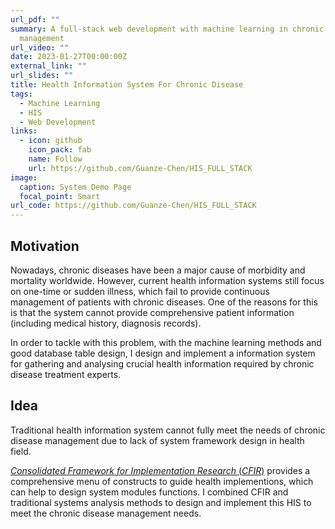 ```yaml
---
url_pdf: ""
summary: A full-stack web development with machine learning in chronic disease
  management
url_video: ""
date: 2023-01-27T00:00:00Z
external_link: ""
url_slides: ""
title: Health Information System For Chronic Disease
tags:
  - Machine Learning
  - HIS
  - Web Development
links:
  - icon: github
    icon_pack: fab
    name: Follow
    url: https://github.com/Guanze-Chen/HIS_FULL_STACK
image:
  caption: System Demo Page
  focal_point: Smart
url_code: https://github.com/Guanze-Chen/HIS_FULL_STACK
---
```

## **M﻿otivation**

N﻿owadays, chronic diseases have been a major cause of morbidity and mortality worldwide. However, current health information systems still focus on one-time or sudden illness, which fail to provide continuous management of patients with chronic diseases. One of the reasons for this is that the  system cannot provide comprehensive patient information (including medical history, diagnosis records).

I﻿n order to tackle with this problem,  with the machine learning methods and good  database table design, I design and implement a information system for gathering and analysing crucial health information required by chronic disease treatment experts.

## **I﻿dea**

T﻿raditional health information system cannot fully meet the needs of chronic disease management due to lack of system framework design in health field. 

[*Consolidated Framework for Implementation Research* (*CFIR*)](https://cfirguide.org/) provides a comprehensive menu of constructs to guide health implementions, which can help to design system modules functions. I combined CFIR and traditional systems analysis methods to design and implement this HIS to meet the chronic disease management needs.
